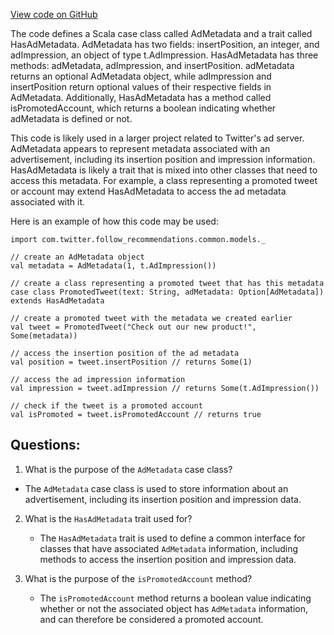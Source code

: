 [View code on GitHub](https://github.com/misbahsy/the-algorithm/follow-recommendations-service/common/src/main/scala/com/twitter/follow_recommendations/common/models/HasAdMetadata.scala)

The code defines a Scala case class called AdMetadata and a trait called HasAdMetadata. AdMetadata has two fields: insertPosition, an integer, and adImpression, an object of type t.AdImpression. HasAdMetadata has three methods: adMetadata, adImpression, and insertPosition. adMetadata returns an optional AdMetadata object, while adImpression and insertPosition return optional values of their respective fields in AdMetadata. Additionally, HasAdMetadata has a method called isPromotedAccount, which returns a boolean indicating whether adMetadata is defined or not.

This code is likely used in a larger project related to Twitter's ad server. AdMetadata appears to represent metadata associated with an advertisement, including its insertion position and impression information. HasAdMetadata is likely a trait that is mixed into other classes that need to access this metadata. For example, a class representing a promoted tweet or account may extend HasAdMetadata to access the ad metadata associated with it.

Here is an example of how this code may be used:

```
import com.twitter.follow_recommendations.common.models._

// create an AdMetadata object
val metadata = AdMetadata(1, t.AdImpression())

// create a class representing a promoted tweet that has this metadata
case class PromotedTweet(text: String, adMetadata: Option[AdMetadata]) extends HasAdMetadata

// create a promoted tweet with the metadata we created earlier
val tweet = PromotedTweet("Check out our new product!", Some(metadata))

// access the insertion position of the ad metadata
val position = tweet.insertPosition // returns Some(1)

// access the ad impression information
val impression = tweet.adImpression // returns Some(t.AdImpression())

// check if the tweet is a promoted account
val isPromoted = tweet.isPromotedAccount // returns true
```
## Questions: 
 1. What is the purpose of the `AdMetadata` case class?
   - The `AdMetadata` case class is used to store information about an advertisement, including its insertion position and impression data.

2. What is the `HasAdMetadata` trait used for?
   - The `HasAdMetadata` trait is used to define a common interface for classes that have associated `AdMetadata` information, including methods to access the insertion position and impression data.

3. What is the purpose of the `isPromotedAccount` method?
   - The `isPromotedAccount` method returns a boolean value indicating whether or not the associated object has `AdMetadata` information, and can therefore be considered a promoted account.